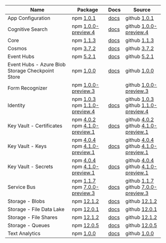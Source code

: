| Name | Package | Docs | Source |
| ---- | ------- | ---- | ------ |
| App Configuration | npm [1.0.1](https://www.npmjs.com/package/@azure/app-configuration/v/1.0.1) | [docs](https://docs.microsoft.com/js/api/overview/azure/app-configuration-readme/) | github [1.0.1](https://github.com/Azure/azure-sdk-for-js/tree/@azure/app-configuration_1.0.1/sdk/appconfiguration/@azure/app-configuration/) |
| Cognitive Search | npm [1.0.0-preview.4](https://www.npmjs.com/package/@azure/search-documents/v/1.0.0-preview.4) | [docs](https://docs.microsoft.com/js/api/overview/azure/search-documents-readme/) | github [1.0.0-preview.4](https://github.com/Azure/azure-sdk-for-js/tree/@azure/search-documents_1.0.0-preview.4/sdk/search/@azure/search-documents/) |
| Core | npm [1.1.3](https://www.npmjs.com/package/@azure/core-http/v/1.1.3) | [docs](https://docs.microsoft.com/js/api/overview/azure/core-http-readme/) | github [1.1.3](https://github.com/Azure/azure-sdk-for-js/tree/@azure/core-http_1.1.3/sdk/core/@azure/core-http/) |
| Cosmos | npm [3.7.2](https://www.npmjs.com/package/@azure/cosmos/v/3.7.2) | [docs](https://docs.microsoft.com/js/api/overview/azure/cosmos-readme/) | github [3.7.2](https://github.com/Azure/azure-sdk-for-js/tree/@azure/cosmos_3.7.2/sdk/cosmosdb/@azure/cosmos/) |
| Event Hubs | npm [5.2.1](https://www.npmjs.com/package/@azure/event-hubs/v/5.2.1) | [docs](https://docs.microsoft.com/js/api/overview/azure/event-hubs-readme/) | github [5.2.1](https://github.com/Azure/azure-sdk-for-js/tree/@azure/event-hubs_5.2.1/sdk/eventhub/@azure/event-hubs/) |
| Event Hubs - Azure Blob Storage Checkpoint Store | npm [1.0.0](https://www.npmjs.com/package/@azure/eventhubs-checkpointstore-blob/v/1.0.0) | [docs](https://docs.microsoft.com/js/api/overview/azure/eventhubs-checkpointstore-blob-readme/) | github [1.0.0](https://github.com/Azure/azure-sdk-for-js/tree/@azure/eventhubs-checkpointstore-blob_1.0.0/sdk/eventhub/@azure/eventhubs-checkpointstore-blob/) |
| Form Recognizer | npm [1.0.0-preview.3](https://www.npmjs.com/package/@azure/ai-form-recognizer/v/1.0.0-preview.3) |  | github [1.0.0-preview.3](https://github.com/Azure/azure-sdk-for-js/tree/@azure/ai-form-recognizer_1.0.0-preview.3/sdk/formrecognizer/@azure/ai-form-recognizer/) |
| Identity | npm [1.0.3](https://www.npmjs.com/package/@azure/identity/v/1.0.3)<br>npm [1.1.0-preview.4](https://www.npmjs.com/package/@azure/identity/v/1.1.0-preview.4) | [docs](https://docs.microsoft.com/js/api/overview/azure/identity-readme/) | github [1.0.3](https://github.com/Azure/azure-sdk-for-js/tree/@azure/identity_1.0.3/sdk/identity/@azure/identity/)<br>github [1.1.0-preview.4](https://github.com/Azure/azure-sdk-for-js/tree/@azure/identity_1.1.0-preview.4/sdk/identity/@azure/identity/) |
| Key Vault - Certificates | npm [4.0.2](https://www.npmjs.com/package/@azure/keyvault-certificates/v/4.0.2)<br>npm [4.1.0-preview.1](https://www.npmjs.com/package/@azure/keyvault-certificates/v/4.1.0-preview.1) | [docs](https://docs.microsoft.com/js/api/overview/azure/keyvault-certificates-readme/) | github [4.0.2](https://github.com/Azure/azure-sdk-for-js/tree/@azure/keyvault-certificates_4.0.2/sdk/keyvault/@azure/keyvault-certificates/)<br>github [4.1.0-preview.1](https://github.com/Azure/azure-sdk-for-js/tree/@azure/keyvault-certificates_4.1.0-preview.1/sdk/keyvault/@azure/keyvault-certificates/) |
| Key Vault - Keys | npm [4.0.4](https://www.npmjs.com/package/@azure/keyvault-keys/v/4.0.4)<br>npm [4.1.0-preview.1](https://www.npmjs.com/package/@azure/keyvault-keys/v/4.1.0-preview.1) | [docs](https://docs.microsoft.com/js/api/overview/azure/keyvault-keys-readme/) | github [4.0.4](https://github.com/Azure/azure-sdk-for-js/tree/@azure/keyvault-keys_4.0.4/sdk/keyvault/@azure/keyvault-keys/)<br>github [4.1.0-preview.1](https://github.com/Azure/azure-sdk-for-js/tree/@azure/keyvault-keys_4.1.0-preview.1/sdk/keyvault/@azure/keyvault-keys/) |
| Key Vault - Secrets | npm [4.0.4](https://www.npmjs.com/package/@azure/keyvault-secrets/v/4.0.4)<br>npm [4.1.0-preview.1](https://www.npmjs.com/package/@azure/keyvault-secrets/v/4.1.0-preview.1) | [docs](https://docs.microsoft.com/js/api/overview/azure/keyvault-secrets-readme/) | github [4.0.4](https://github.com/Azure/azure-sdk-for-js/tree/@azure/keyvault-secrets_4.0.4/sdk/keyvault/@azure/keyvault-secrets/)<br>github [4.1.0-preview.1](https://github.com/Azure/azure-sdk-for-js/tree/@azure/keyvault-secrets_4.1.0-preview.1/sdk/keyvault/@azure/keyvault-secrets/) |
| Service Bus | npm [1.1.7](https://www.npmjs.com/package/@azure/service-bus/v/1.1.7)<br>npm [7.0.0-preview.3](https://www.npmjs.com/package/@azure/service-bus/v/7.0.0-preview.3) | [docs](https://docs.microsoft.com/js/api/overview/azure/service-bus-readme/) | github [1.1.7](https://github.com/Azure/azure-sdk-for-js/tree/@azure/service-bus_1.1.7/sdk/servicebus/@azure/service-bus/)<br>github [7.0.0-preview.3](https://github.com/Azure/azure-sdk-for-js/tree/@azure/service-bus_7.0.0-preview.3/sdk/servicebus/@azure/service-bus/) |
| Storage - Blobs | npm [12.1.2](https://www.npmjs.com/package/@azure/storage-blob/v/12.1.2) | [docs](https://docs.microsoft.com/js/api/overview/azure/storage-blob-readme/) | github [12.1.2](https://github.com/Azure/azure-sdk-for-js/tree/@azure/storage-blob_12.1.2/sdk/storage/@azure/storage-blob/) |
| Storage - File Data Lake | npm [12.0.1](https://www.npmjs.com/package/@azure/storage-file-datalake/v/12.0.1) | [docs](https://docs.microsoft.com/js/api/overview/azure/storage-file-datalake-readme/) | github [12.0.1](https://github.com/Azure/azure-sdk-for-js/tree/@azure/storage-file-datalake_12.0.1/sdk/storage/@azure/storage-file-datalake/) |
| Storage - File Shares | npm [12.1.2](https://www.npmjs.com/package/@azure/storage-file-share/v/12.1.2) | [docs](https://docs.microsoft.com/js/api/overview/azure/storage-file-share-readme/) | github [12.1.2](https://github.com/Azure/azure-sdk-for-js/tree/@azure/storage-file-share_12.1.2/sdk/storage/@azure/storage-file-share/) |
| Storage - Queues | npm [12.0.5](https://www.npmjs.com/package/@azure/storage-queue/v/12.0.5) | [docs](https://docs.microsoft.com/js/api/overview/azure/storage-queue-readme/) | github [12.0.5](https://github.com/Azure/azure-sdk-for-js/tree/@azure/storage-queue_12.0.5/sdk/storage/@azure/storage-queue/) |
| Text Analytics | npm [1.0.0](https://www.npmjs.com/package/@azure/ai-text-analytics/v/1.0.0) | [docs](https://docs.microsoft.com/js/api/overview/azure/ai-text-analytics-readme/) | github [1.0.0](https://github.com/Azure/azure-sdk-for-js/tree/@azure/ai-text-analytics_1.0.0/sdk/textanalytics/@azure/ai-text-analytics/) |

